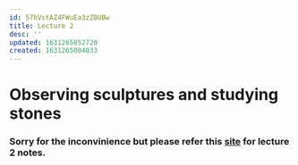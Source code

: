 ```yaml
---
id: 57hVstAZ4FWuEa3zZBUBw
title: Lecture 2
desc: ''
updated: 1631265052720
created: 1631265004033
---
```


# Observing sculptures and studying stones

### Sorry for the inconvinience but please refer this [site](https://aneri12345.github.io/Personal-Log/notes/PnbqLSRQuiLSmhmofal8q.html) for lecture 2 notes.
